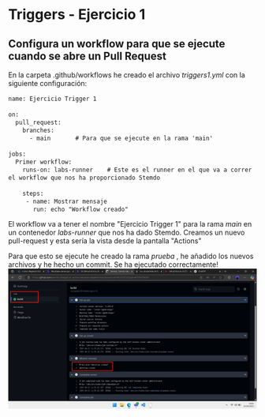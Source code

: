 # Triggers - Ejercicio 1

## Configura un workflow para que se ejecute cuando se abre un Pull Request

En la carpeta .github/workflows he creado el archivo *triggers1.yml* con la siguiente configuración:

```
name: Ejercicio Trigger 1

on:
  pull_request:
    branches:
      - main       # Para que se ejecute en la rama 'main'

jobs:
  Primer workflow:
    runs-on: labs-runner    # Este es el runner en el que va a correr el workflow que nos ha proporcionado Stemdo
    
    steps:
     - name: Mostrar mensaje
       run: echo "Workflow creado"
```

El workflow va a tener el nombre "Ejercicio Trigger 1" para la rama *main* en un contenedor *labs-runner* que nos ha dado Stemdo.
Creamos un nuevo pull-request y esta sería la vista desde la pantalla "Actions"

Para que esto se ejecute he creado la rama *prueba* , he añadido los nuevos archivos y he hecho un commit. 
Se ha ejecutado correctamente!
![alt text](../../auxiliar/trigger.png)